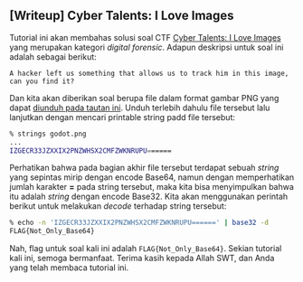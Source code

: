## [Writeup] Cyber Talents: I Love Images


Tutorial ini akan membahas solusi soal CTF [Cyber Talents: I Love Images](https://cybertalents.com/challenges/forensics/i-love-images) yang merupakan kategori _digital forensic_. Adapun deskripsi untuk soal ini adalah sebagai berikut:

```
A hacker left us something that allows us to track him in this image, can you find it?
```

Dan kita akan diberikan soal berupa file dalam format gambar PNG yang dapat [diunduh pada tautan ini](https://s3-eu-west-1.amazonaws.com/hubchallenges/Forensics/godot.png). Unduh terlebih dahulu file tersebut lalu lanjutkan dengan mencari printable string padd file tersebut:

```bash
% strings godot.png
...
IZGECR33JZXXIX2PNZWHSX2CMFZWKNRUPU======
```

Perhatikan bahwa pada bagian akhir file tersebut terdapat sebuah _string_ yang sepintas mirip dengan encode Base64, namun dengan memperhatikan jumlah karakter **=** pada string tersebut, maka kita bisa menyimpulkan bahwa itu adalah _string_ dengan encode Base32. Kita akan menggunakan perintah berikut untuk melakukan _decode_ terhadap string tersebut:

```bash
% echo -n 'IZGECR33JZXXIX2PNZWHSX2CMFZWKNRUPU======' | base32 -d
FLAG{Not_Only_Base64}
```

Nah, flag untuk soal kali ini adalah `FLAG{Not_Only_Base64}`. Sekian tutorial kali ini, semoga bermanfaat. Terima kasih kepada Allah SWT, dan Anda yang telah membaca tutorial ini.
